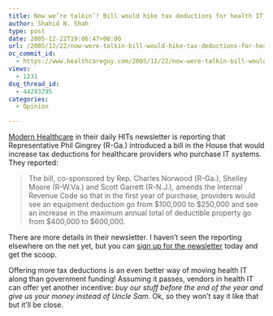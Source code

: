 ```yaml
---
title: Now we’re talkin’! Bill would hike tax deductions for health IT
author: Shahid N. Shah
type: post
date: 2005-12-22T19:06:47+00:00
url: /2005/12/22/now-were-talkin-bill-would-hike-tax-deductions-for-health-it/
oc_commit_id:
  - https://www.healthcareguy.com/2005/12/22/now-were-talkin-bill-would-hike-tax-deductions-for-health-it/1478768969
views:
  - 1231
dsq_thread_id:
  - 44283295
categories:
  - Opinion

---
```

[Modern Healthcare][1] in their daily HITs newsletter is reporting that Representative Phil Gingrey (R-Ga.) introduced a bill in the House that would increase tax deductions for healthcare providers who purchase IT systems. They reported:

> The bill, co-sponsored by Rep. Charles Norwood (R-Ga.), Shelley Moore (R-W.Va.) and Scott Garrett (R-N.J.), amends the Internal Revenue Code so that in the first year of purchase, providers would see an equipment deduction go from $100,000 to $250,000 and see an increase in the maximum annual total of deductible property go from $400,000 to $600,000. 

There are more details in their newsletter. I haven&#8217;t seen the reporting elsewhere on the net yet, but you can [sign up for the newsletter][2] today and get the scoop.

Offering more tax deductions is an even better way of moving health IT along than government funding! Assuming it passes, vendors in health IT can offer yet another incentive: _buy our stuff before the end of the year and give us your money instead of Uncle Sam_. Ok, so they won&#8217;t say it like that but it&#8217;ll be close.

 [1]: http://www.modernhealthcare.com/
 [2]: http://www.modernhealthcare.com/page.cms?pageId=742